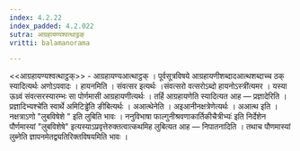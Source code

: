 ```yaml
---
index: 4.2.22
index_padded: 4.2.022
sutra: आग्रहायण्यश्वत्थाट्ठक्
vritti: balamanorama

---
```

<<आग्रहायण्यश्वत्थाट्ठक्>> - आग्रहायण्यआत्थाट्ठक् । पूर्वसूत्रविषये आग्रहायणीशब्दादआत्थशब्दाच्च ठक् स्यादित्यर्थः अणोऽपवादः । हायनमिति । संवत्सर इत्यर्थः ।संवत्सरो वत्सरोऽब्दो हायनोऽस्त्री॑त्यमर । यस्या ऊध्र्वं संवत्सरस्यारम्भः सा पोर्णमासी आग्रहायणीत्यर्थः । तर्हि आग्रहायणेति स्यादित्यत आह — प्रज्ञादेरिति ।प्रज्ञादिभ्यश्चे॑ति स्वार्थे अमिटिड्ढे॑ति ङीबित्यर्थः । अआत्थेनेति । अइआनीनक्षत्रेणेत्यर्थः । अआत्थ इति । नक्षत्राऽणो "लुबविषेशे " इति लुबिति भावः । ननुविभाषा फाल्गुनीश्रवणाकार्तिकीचैत्रीभ्यः॑ इति निर्देशेन पौर्णमास्यां "लुबविशेषे" इत्यस्याऽप्रवृत्तेरुक्तत्वात्कथमिह लुबित्यत आह — निपातनादिति । तथाच पौणमास्यां लुब्नेति ज्ञापनमेतद्व्यतिरिक्तविषयमिति भावः ।